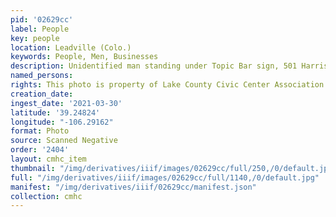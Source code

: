 ```yaml
---
pid: '02629cc'
label: People
key: people
location: Leadville (Colo.)
keywords: People, Men, Businesses
description: Unidentified man standing under Topic Bar sign, 501 Harrison Avenue
named_persons: 
rights: This photo is property of Lake County Civic Center Association.
creation_date: 
ingest_date: '2021-03-30'
latitude: '39.24824'
longitude: "-106.29162"
format: Photo
source: Scanned Negative
order: '2404'
layout: cmhc_item
thumbnail: "/img/derivatives/iiif/images/02629cc/full/250,/0/default.jpg"
full: "/img/derivatives/iiif/images/02629cc/full/1140,/0/default.jpg"
manifest: "/img/derivatives/iiif/02629cc/manifest.json"
collection: cmhc
---
```

